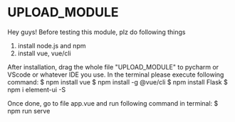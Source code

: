 # UPLOAD_MODULE
Hey guys!
Before testing this module, plz do following things
1. install node.js and npm
2. install vue,  vue/cli

After installation, drag the whole file "UPLOAD_MODULE" to pycharm or VScode or whatever IDE you use. In the terminal please execute following command:
$ npm install vue
$ npm install -g @vue/cli
$ npm install Flask
$ npm i element-ui -S

Once done, go to file app.vue and run following command in terminal:
$ npm run serve

